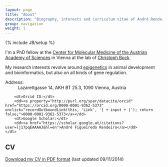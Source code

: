 ```yaml
---
layout: page
title: "About"
description: "Biography, interests and curriculum vitae of André Rendeiro"
group: navigation
weight: 1
---
```

{% include JB/setup %}


I'm a PhD fellow at the [Center for Molecular Medicine of the Austrian Academy of Sciences][1] in Vienna at the lab of [Christoph Bock][2].

My research interests revolve around [epigenetics][3] in animal development and bioinformatics, but also on all kinds of gene regulation.


<div class="col-md-12">
    <dl>
        <dt>Address:</dt>
        <dd><span property="schema:address" typeof="http://schema.org/PostalAddress" vocab="http://schema.org/PostalAddress/"><span property="streetAddress">Lazarettgasse 14, AKH BT 25.3</span>, <span property="postalCode">1090</span> <span property="addressLocality">Vienna</span>, <span property="addressCountry">Austria</span></span> </dd>
        
        <dt>Orcid ID:</dt>
        <dd><a property="http://purl.org/spar/datacite/orcid" href="https://orcid.org/0000-0001-9362-5373" onclick="recordOutboundLink(this, 'Link', '| + input + |'); return false;">0000-0001-9362-5373</a></dd>
        <dt>Google Scholar:</dt>
        <dd><a href="https://scholar.google.at/citations?user=lj17pqEAAAAJ&hl=en">André Figueiredo Rendeiro</a></dd>
    </dl>
</div>

## CV
[Download my CV in PDF format][4] (last updated 09/11/2014)


[1]: http://www.cemm.oeaw.ac.at/
[2]: http://medical-epigenomics.org/
[3]: http://en.wikipedia.org/wiki/Epigenetics
[4]: {{site.url}}/data/documents/cv.pdf
